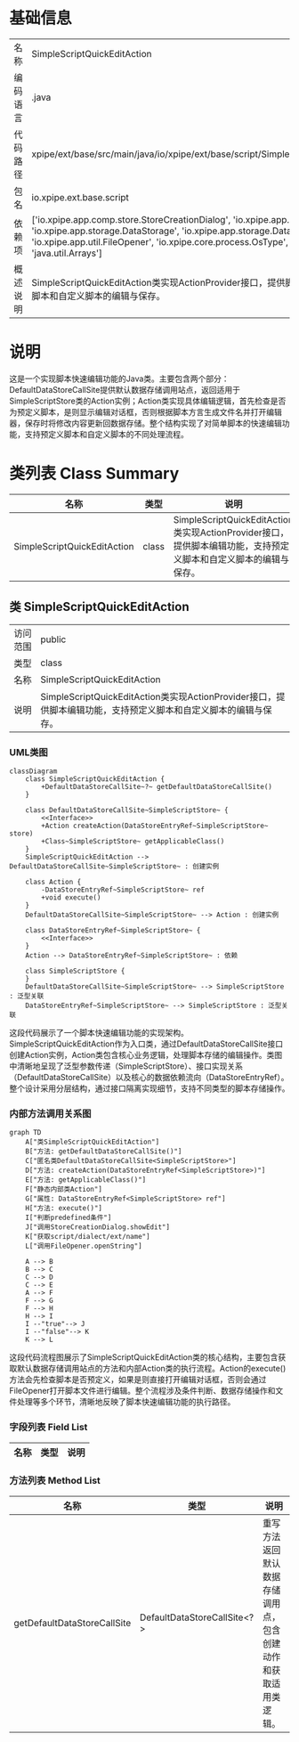 # 基础信息

|      |      |
|------|------|
| 名称 | SimpleScriptQuickEditAction |
| 编码语言 | .java |
| 代码路径 | xpipe/ext/base/src/main/java/io/xpipe/ext/base/script/SimpleScriptQuickEditAction.java |
| 包名 | io.xpipe.ext.base.script |
| 依赖项 | ['io.xpipe.app.comp.store.StoreCreationDialog', 'io.xpipe.app.ext.ActionProvider', 'io.xpipe.app.storage.DataStorage', 'io.xpipe.app.storage.DataStoreEntryRef', 'io.xpipe.app.util.FileOpener', 'io.xpipe.core.process.OsType', 'lombok.Value', 'java.util.Arrays'] |
| 概述说明 | SimpleScriptQuickEditAction类实现ActionProvider接口，提供脚本编辑功能，支持预定义脚本和自定义脚本的编辑与保存。 |

# 说明

这是一个实现脚本快速编辑功能的Java类。主要包含两个部分：DefaultDataStoreCallSite提供默认数据存储调用站点，返回适用于SimpleScriptStore类的Action实例；Action类实现具体编辑逻辑，首先检查是否为预定义脚本，是则显示编辑对话框，否则根据脚本方言生成文件名并打开编辑器，保存时将修改内容更新回数据存储。整个结构实现了对简单脚本的快速编辑功能，支持预定义脚本和自定义脚本的不同处理流程。

# 类列表 Class Summary

| 名称   | 类型  | 说明 |
|-------|------|-------------|
| SimpleScriptQuickEditAction | class | SimpleScriptQuickEditAction类实现ActionProvider接口，提供脚本编辑功能，支持预定义脚本和自定义脚本的编辑与保存。 |



## 类 SimpleScriptQuickEditAction

|      |      |
|------|------|
| 访问范围 | public |
| 类型 | class |
| 名称 | SimpleScriptQuickEditAction |
| 说明 | SimpleScriptQuickEditAction类实现ActionProvider接口，提供脚本编辑功能，支持预定义脚本和自定义脚本的编辑与保存。 |


### UML类图

```mermaid
classDiagram
    class SimpleScriptQuickEditAction {
        +DefaultDataStoreCallSite~?~ getDefaultDataStoreCallSite()
    }

    class DefaultDataStoreCallSite~SimpleScriptStore~ {
        <<Interface>>
        +Action createAction(DataStoreEntryRef~SimpleScriptStore~ store)
        +Class~SimpleScriptStore~ getApplicableClass()
    }
    SimpleScriptQuickEditAction --> DefaultDataStoreCallSite~SimpleScriptStore~ : 创建实例

    class Action {
        -DataStoreEntryRef~SimpleScriptStore~ ref
        +void execute()
    }
    DefaultDataStoreCallSite~SimpleScriptStore~ --> Action : 创建实例

    class DataStoreEntryRef~SimpleScriptStore~ {
        <<Interface>>
    }
    Action --> DataStoreEntryRef~SimpleScriptStore~ : 依赖

    class SimpleScriptStore {
    }
    DefaultDataStoreCallSite~SimpleScriptStore~ --> SimpleScriptStore : 泛型关联
    DataStoreEntryRef~SimpleScriptStore~ --> SimpleScriptStore : 泛型关联
```

这段代码展示了一个脚本快速编辑功能的实现架构。SimpleScriptQuickEditAction作为入口类，通过DefaultDataStoreCallSite接口创建Action实例，Action类包含核心业务逻辑，处理脚本存储的编辑操作。类图中清晰地呈现了泛型参数传递（SimpleScriptStore）、接口实现关系（DefaultDataStoreCallSite）以及核心的数据依赖流向（DataStoreEntryRef）。整个设计采用分层结构，通过接口隔离实现细节，支持不同类型的脚本存储操作。


### 内部方法调用关系图

```mermaid
graph TD
    A["类SimpleScriptQuickEditAction"]
    B["方法: getDefaultDataStoreCallSite()"]
    C["匿名类DefaultDataStoreCallSite<SimpleScriptStore>"]
    D["方法: createAction(DataStoreEntryRef<SimpleScriptStore>)"]
    E["方法: getApplicableClass()"]
    F["静态内部类Action"]
    G["属性: DataStoreEntryRef<SimpleScriptStore> ref"]
    H["方法: execute()"]
    I["判断predefined条件"]
    J["调用StoreCreationDialog.showEdit"]
    K["获取script/dialect/ext/name"]
    L["调用FileOpener.openString"]

    A --> B
    B --> C
    C --> D
    C --> E
    A --> F
    F --> G
    F --> H
    H --> I
    I --"true"--> J
    I --"false"--> K
    K --> L
```

这段代码流程图展示了SimpleScriptQuickEditAction类的核心结构，主要包含获取默认数据存储调用站点的方法和内部Action类的执行流程。Action的execute()方法会先检查脚本是否预定义，如果是则直接打开编辑对话框，否则会通过FileOpener打开脚本文件进行编辑。整个流程涉及条件判断、数据存储操作和文件处理等多个环节，清晰地反映了脚本快速编辑功能的执行路径。

### 字段列表 Field List

| 名称  | 类型  | 说明 |
|-------|-------|------|

### 方法列表 Method List

| 名称  | 类型  | 说明 |
|-------|-------|------|
| getDefaultDataStoreCallSite | DefaultDataStoreCallSite<?> | 重写方法返回默认数据存储调用点，包含创建动作和获取适用类逻辑。 |




